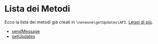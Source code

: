 # Lista dei Metodi

Ecco la lista dei metodi già creati in `\neneone\getUpdates\API`. [Leggi di più](sending_requests.html#utilizzare-funzioni-già-fatte).

- [sendMessage](API_Functions/sendMessage.html)
- [getUpdates](API_Functions/getUpdates.html)
